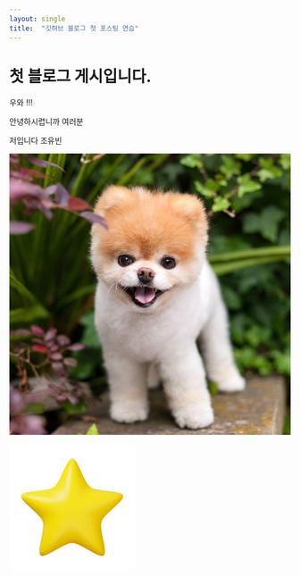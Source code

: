 ```yaml
---
layout: single
title:  "깃허브 블로그 첫 포스팅 연습"
---
```


# 첫 블로그 게시입니다.

우와 !!!

안녕하시렵니까 여러분

저입니다 조유빈





![dog](../images/2024-06-28-first/dog.png)

![star](../images/2024-06-28-first/star.jpg)
